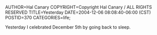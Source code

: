 AUTHOR=Hal Canary
COPYRIGHT=Copyright Hal Canary / ALL RIGHTS RESERVED
TITLE=Yesterday
DATE=2004-12-06 08:08:40-06:00 (CST)
POSTID=370
CATEGORIES=life;

Yesterday I celebrated December 5th by going back to sleep.
